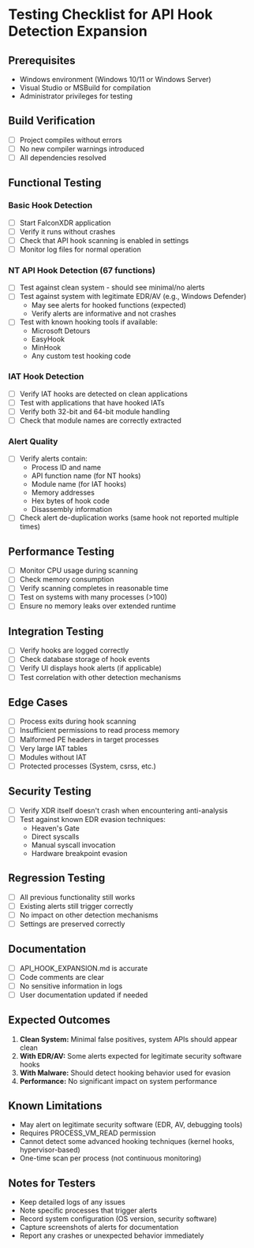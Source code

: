 # Testing Checklist for API Hook Detection Expansion

## Prerequisites
- Windows environment (Windows 10/11 or Windows Server)
- Visual Studio or MSBuild for compilation
- Administrator privileges for testing

## Build Verification
- [ ] Project compiles without errors
- [ ] No new compiler warnings introduced
- [ ] All dependencies resolved

## Functional Testing

### Basic Hook Detection
- [ ] Start FalconXDR application
- [ ] Verify it runs without crashes
- [ ] Check that API hook scanning is enabled in settings
- [ ] Monitor log files for normal operation

### NT API Hook Detection (67 functions)
- [ ] Test against clean system - should see minimal/no alerts
- [ ] Test against system with legitimate EDR/AV (e.g., Windows Defender)
  - May see alerts for hooked functions (expected)
  - Verify alerts are informative and not crashes
- [ ] Test with known hooking tools if available:
  - Microsoft Detours
  - EasyHook
  - MinHook
  - Any custom test hooking code

### IAT Hook Detection
- [ ] Verify IAT hooks are detected on clean applications
- [ ] Test with applications that have hooked IATs
- [ ] Verify both 32-bit and 64-bit module handling
- [ ] Check that module names are correctly extracted

### Alert Quality
- [ ] Verify alerts contain:
  - Process ID and name
  - API function name (for NT hooks)
  - Module name (for IAT hooks)
  - Memory addresses
  - Hex bytes of hook code
  - Disassembly information
- [ ] Check alert de-duplication works (same hook not reported multiple times)

## Performance Testing
- [ ] Monitor CPU usage during scanning
- [ ] Check memory consumption
- [ ] Verify scanning completes in reasonable time
- [ ] Test on systems with many processes (>100)
- [ ] Ensure no memory leaks over extended runtime

## Integration Testing
- [ ] Verify hooks are logged correctly
- [ ] Check database storage of hook events
- [ ] Verify UI displays hook alerts (if applicable)
- [ ] Test correlation with other detection mechanisms

## Edge Cases
- [ ] Process exits during hook scanning
- [ ] Insufficient permissions to read process memory
- [ ] Malformed PE headers in target processes
- [ ] Very large IAT tables
- [ ] Modules without IAT
- [ ] Protected processes (System, csrss, etc.)

## Security Testing
- [ ] Verify XDR itself doesn't crash when encountering anti-analysis
- [ ] Test against known EDR evasion techniques:
  - Heaven's Gate
  - Direct syscalls
  - Manual syscall invocation
  - Hardware breakpoint evasion

## Regression Testing
- [ ] All previous functionality still works
- [ ] Existing alerts still trigger correctly
- [ ] No impact on other detection mechanisms
- [ ] Settings are preserved correctly

## Documentation
- [ ] API_HOOK_EXPANSION.md is accurate
- [ ] Code comments are clear
- [ ] No sensitive information in logs
- [ ] User documentation updated if needed

## Expected Outcomes
1. **Clean System:** Minimal false positives, system APIs should appear clean
2. **With EDR/AV:** Some alerts expected for legitimate security software hooks
3. **With Malware:** Should detect hooking behavior used for evasion
4. **Performance:** No significant impact on system performance

## Known Limitations
- May alert on legitimate security software (EDR, AV, debugging tools)
- Requires PROCESS_VM_READ permission
- Cannot detect some advanced hooking techniques (kernel hooks, hypervisor-based)
- One-time scan per process (not continuous monitoring)

## Notes for Testers
- Keep detailed logs of any issues
- Note specific processes that trigger alerts
- Record system configuration (OS version, security software)
- Capture screenshots of alerts for documentation
- Report any crashes or unexpected behavior immediately
